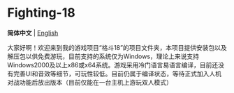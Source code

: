 # Fighting-18
**简体中文** | [English](README.MD)

大家好啊！欢迎来到我的游戏项目“格斗18”的项目文件夹，本项目提供安装包以及解压包以供免费游玩，目前支持的系统仅为Windows，理论上来说支持Windows2000及以上x86或x64系统。游戏采用冷门语言易语言编译，目前还没有完善UI和音效等细节，可玩性较低。目前仍属于编译状态，等待正式加入人机对战功能后放出版本（目前仅能在一台主机上游玩双人模式）
